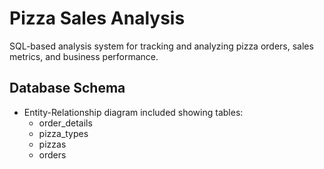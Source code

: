 # Pizza Sales Analysis

SQL-based analysis system for tracking and analyzing pizza orders, sales metrics, and business performance.

## Database Schema
- Entity-Relationship diagram included showing tables:
  - order_details
  - pizza_types 
  - pizzas
  - orders
